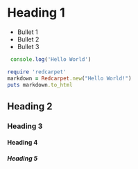 # Heading 1

* Bullet 1
* Bullet 2
* Bullet 3


```javascript
 console.log('Hello World')
``` 

```ruby
require 'redcarpet'
markdown = Redcarpet.new("Hello World!")
puts markdown.to_html
```
 

## Heading 2

### Heading 3

#### Heading 4

##### Heading 5


